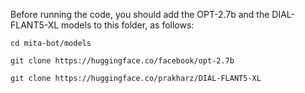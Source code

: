 Before running the code, you should add the OPT-2.7b and the DIAL-FLANT5-XL models to this folder, as follows:

```
cd mita-bot/models

git clone https://huggingface.co/facebook/opt-2.7b

git clone https://huggingface.co/prakharz/DIAL-FLANT5-XL
```